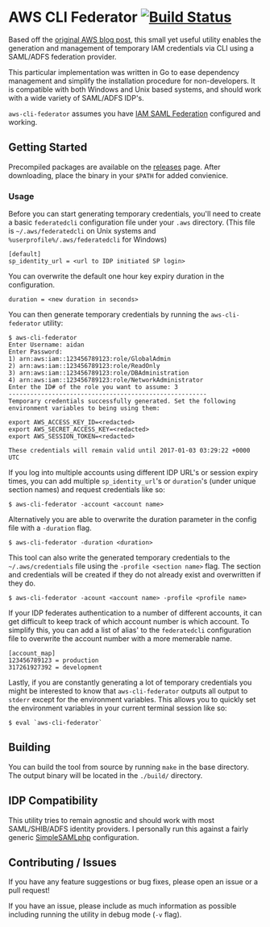 # AWS CLI Federator [![Build Status](https://travis-ci.org/aidan-/aws-cli-federator.svg?branch=master)](https://travis-ci.org/aidan-/aws-cli-federator)
Based off the [original AWS blog post](https://blogs.aws.amazon.com/security/post/Tx1LDN0UBGJJ26Q/How-to-Implement-Federated-API-and-CLI-Access-Using-SAML-2-0-and-AD-FS), this small yet useful utility enables the generation and management of temporary IAM credentials via CLI using a SAML/ADFS federation provider.

This particular implementation was written in Go to ease dependency management and simplify the installation procedure for non-developers.  It is compatible with both Windows and Unix based systems, and should work with a wide variety of SAML/ADFS IDP's.

`aws-cli-federator` assumes you have [IAM SAML Federation](http://docs.aws.amazon.com/IAM/latest/UserGuide/id_roles_providers_enable-console-saml.html) configured and working.  

## Getting Started
Precompiled packages are available on the [releases](https://github.com/aidan-/aws-cli-federator/releases) page.  After downloading, place the binary in your `$PATH` for added convienice.

### Usage
Before you can start generating temporary credentials, you'll need to create a basic `federatedcli` configuration file under your `.aws` directory. (This file is `~/.aws/federatedcli` on Unix systems and `%userprofile%/.aws/federatedcli` for Windows) 
```
[default]
sp_identity_url = <url to IDP initiated SP login>
```

You can overwrite the default one hour key expiry duration in the configuration.
```
duration = <new duration in seconds>
```

You can then generate temporary credentials by running the `aws-cli-federator` utility:

```
$ aws-cli-federator
Enter Username: aidan
Enter Password:
1) arn:aws:iam::123456789123:role/GlobalAdmin
2) arn:aws:iam::123456789123:role/ReadOnly
3) arn:aws:iam::123456789123:role/DBAdministration
4) arn:aws:iam::123456789123:role/NetworkAdministrator
Enter the ID# of the role you want to assume: 3
-------------------------------------------------------
Temporary credentials successfully generated. Set the following environment variables to being using them:

export AWS_ACCESS_KEY_ID=<redacted>
export AWS_SECRET_ACCESS_KEY=<redacted>
export AWS_SESSION_TOKEN=<redacted>

These credentials will remain valid until 2017-01-03 03:29:22 +0000 UTC
```

If you log into multiple accounts using different IDP URL's or session expiry times, you can add multiple `sp_identity_url`'s or `duration`'s (under unique section names) and request credentials like so:

```
$ aws-cli-federator -account <account name>
```

Alternatively you are able to overwrite the duration parameter in the config file with a `-duration` flag.

```
$ aws-cli-federator -duration <duration>
```

This tool can also write the generated temporary credentials to the `~/.aws/credentials` file using the `-profile <section name>` flag.  The section and credentials will be created if they do not already exist and overwritten if they do.

```
$ aws-cli-federator -acount <account name> -profile <profile name>
```

If your IDP federates authentication to a number of different accounts, it can get difficult to keep track of which account number is which account.  To simplify this, you can add a list of alias' to the `federatedcli` configuration file to overwrite the account number with a more memerable name.

```
[account_map]
123456789123 = production
317261927392 = development
```

Lastly, if you are constantly generating a lot of temporary credentials you might be interested to know that `aws-cli-federator` outputs all output to `stderr` except for the environment variables.  This allows you to quickly set the environment variables in your current terminal session like so:

```
$ eval `aws-cli-federator`
```

## Building
You can build the tool from source by running `make` in the base directory.  The output binary will be located in the `./build/` directory.

## IDP Compatibility
This utility tries to remain agnostic and should work with most SAML/SHIB/ADFS identity providers.  I personally run this against a fairly generic [SimpleSAMLphp](https://simplesamlphp.org/) configuration.

## Contributing / Issues
If you have any feature suggestions or bug fixes, please open an issue or a pull request! 

If you have an issue, please include as much information as possible including running the utility in debug mode (`-v` flag).

